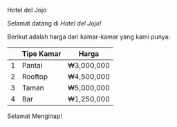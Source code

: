 Hotel del Jojo

Selamat datang di _Hotel del Jojo!_

Berikut adalah harga dari kamar-kamar yang kami punya:

|   | Tipe Kamar |    Harga   |
|---|------------|------------|
| 1 | Pantai     | ₩3,000,000 |
| 2 | Rooftop    | ₩4,500,000 |
| 3 | Taman      | ₩5,000,000 |
| 4 | Bar        | ₩1,250,000 |

Selamat Menginap!